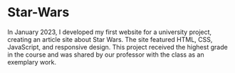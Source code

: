 # Star-Wars
In January 2023, I developed my first website for a university project, creating an article site about Star Wars. The site featured HTML, CSS, JavaScript, and responsive design. This project received the highest grade in the course and was shared by our professor with the class as an exemplary work.
